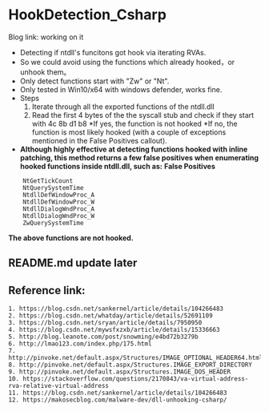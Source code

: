 # HookDetection_Csharp

Blog link: working on it

- Detecting if ntdll's funcitons got hook via iterating RVAs.
- So we could avoid using the functions which already hooked，or unhook them。 
- Only detect functions start with "Zw" or "Nt".
- Only tested in Win10/x64 with windows defender, works fine.
- Steps
	1. Iterate through all the exported functions of the ntdll.dll
	2. Read the first 4 bytes of the the syscall stub and check if they start with 4c 8b d1 b8
		*If yes, the function is not hooked
		*If no, the function is most likely hooked (with a couple of exceptions mentioned in the False Positives callout).
- **Although highly effective at detecting functions hooked with inline patching, this method returns a few false positives when enumerating hooked functions inside ntdll.dll, such as:**
**False Positives**
```
	NtGetTickCount
	NtQuerySystemTime
	NtdllDefWindowProc_A
	NtdllDefWindowProc_W
	NtdllDialogWndProc_A
	NtdllDialogWndProc_W
	ZwQuerySystemTime
```
**The above functions are not hooked.**
## README.md update later



## Reference link:
	1. https://blog.csdn.net/sankernel/article/details/104266483
	2. https://blog.csdn.net/whatday/article/details/52691109
	3. https://blog.csdn.net/sryan/article/details/7950950
	4. https://blog.csdn.net/mywsfxzxb/article/details/15336663
	5. http://blog.leanote.com/post/snowming/e4bd72b3279b
	6. http://lmao123.com/index.php/175.html
	7. http://pinvoke.net/default.aspx/Structures/IMAGE_OPTIONAL_HEADER64.html
	8. http://pinvoke.net/default.aspx/Structures.IMAGE_EXPORT_DIRECTORY
	9. http://pinvoke.net/default.aspx/Structures.IMAGE_DOS_HEADER
	10. https://stackoverflow.com/questions/2170843/va-virtual-address-rva-relative-virtual-address
	11. https://blog.csdn.net/sankernel/article/details/104266483
	12. https://makosecblog.com/malware-dev/dll-unhooking-csharp/